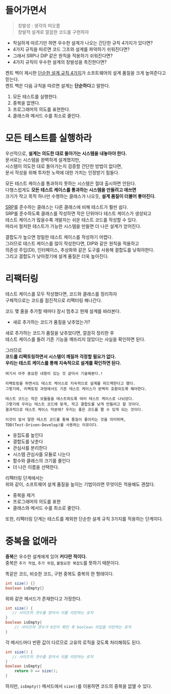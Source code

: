 # 들어가면서      
> 창발성 : 생각의 떠오름        
> 창발적 설계로 깔끔한 코드를 구현하자          
           
* 착실하게 따르기만 하면 우수한 설계가 나오는 간단한 규칙 4가지가 있다면?      
* 4가지 규칙을 따르면 코드 그조와 설계를 파악하기 쉬워진다면?       
* 그래서 SRP나 DIP 같은 원칙을 적용하기 쉬워진다면?     
* 4가지 규칙이 우수한 설계의 창발성을 촉진한다면?   
    
켄트 백이 제시한 [단순한 설계 규칙 4가지](https://martinfowler.com/bliki/BeckDesignRules.html)가 소프트웨어의 설계 품질을 크게 높여준다고 믿는다.   
켄트 백은 다음 규칙을 따르면 설계는 **단순하다**고 말한다.   
    
1. 모든 테스트를 실행한다.       
2. 중복을 없앤다.      
3. 프로그래머의 의도를 표현한다.     
4. 클래스와 메서드 수를 최소로 줄인다.   

# 모든 테스트를 실행하라     
우선적으로, **설계는 의도한 대로 돌아가는 시스템을 내놓아야 한다.**       
문서로는 시스템을 완벽하게 설계했지만,        
시스템이 의도한 대로 돌아가는지 검증할 간단한 방법이 없다면,      
문서 작성을 위해 투자한 노력에 대한 가치는 인정받기 힘들다.      
        
모든 테스트 케이스를 통과하지 못하는 시스템은 절대 출시하면 안된다.           
다행스럽게도 **모든 테스트 케이스를 통과하는 시스템을 만들려고 애쓰면**          
크기가 작고 목적 하나만 수행하는 클래스가 나오듯, **설계 품질이 더불어 좋아진다.**        
              
[SRP](https://ko.wikipedia.org/wiki/%EB%8B%A8%EC%9D%BC_%EC%B1%85%EC%9E%84_%EC%9B%90%EC%B9%99)를 준수하는 클래스는 다른 클래스에 비해 테스트가 훨씬 쉽다.         
SRP를 준수하도록 클래스를 작성하면 작은 단위마다 테스트 케이스가 생성되고    
테스트 케이스가 많을수록 개발자는 쉬운 테스트 코드를 작성할 수 있다.            
따라서 철저한 테스트가 가능한 시스템을 만들면 더 나은 설계가 얻어진다.    
          
결합도가 높으면 정밀한 테스트 케이스를 작성하기 어렵다.               
그러므로 테스트 케이스를 많이 작성한다면, DIP와 같은 원칙을 적용하고        
의존성 주입(DI), 인터페이스, 추상화와 같은 도구를 사용해 결합도를 낮춰야한다.         
그리고 결합도가 낮아졌기에 설계 품질은 더욱 높아진다.      
   
# 리팩터링
테스트 케이스를 모두 작성했다면, 코드와 클래스를 정리하자               
구체적으로는 코드를 점진적으로 리팩터링 해나간다.                      

코드 몇 줄을 추가할 때마다 잠시 멈추고 현재 설계를 바라본다.            
  
* 새로 추가하는 코드가 품질을 낮추었는가?       
           
새로 추가하는 코드가 품질을 낮추었다면, 깔끔히 정리한 후         
테스트 케이스를 돌려 기존 기능을 깨뜨리지 않았다는 사실을 확인하면 된다.        
      
그러므로          
**코드를 리팩토링하면서 시스템이 깨질까 걱정할 필요가 없다.**          
**우리는 테스트 케이스를 통해 지속적으로 설계를 확인하면 된다.**   

```
여기서 아주 중요한 내용이 있는 것 같아서 기술해본다.!      

리팩토링을 하면서도 테스트 케이스로 지속적으로 설계를 피드백한다고 했다.      
그렇기에, 리팩토링 과정에서도 기존 테스트 케이스가 완벽히 호환되도록 해야한다.      
      
테스트 코드는 작은 모듈들을 테스트하도록 여러 테스트 케이스로 나뉘었다.       
그렇기에 우리는 테스트 코드에 맞게, 작고 결합도를 낮게 만들려고 할 것이다.     
결과적으로 테스트 케이스 덕분에? 우리는 좋은 코드를 짤 수 있게 되는 것이다.   
  
이것이 앞서 말한 테스트 코드를 통해 품질이 좋아지는 것을 의미하며,       
TDD(Test-Driven-Develop)를 사용하는 이유이다.      
```
    
* 응집도를 높인다 
* 결합도를 낮춘다 
* 관심사를 분리한다    
* 시스템 관심사를 모듈로 나눈다  
* 함수와 클래스의 크기를 줄인다  
* 더 나은 이름을 선택한다.     

리팩터링 단계에서는     
위와 같이, 소프트웨어 설계 품질을 높이는 기법이라면 무엇이든 적용해도 괜찮다.       
  
  
* 중복을 제거        
* 프로그래머의 의도를 표현    
* 클래스와 메서드 수를 최소로 줄인다.         
    
또한, 리팩터링 단계는 테스트를 제외한 단순한 설계 규칙 3가지를 적용하는 단계이다.         
       

# 중복을 없애라   
**중복**은 우수한 설계에게 있어 **커다란 적이다.**         
중복은 `추가 작업`, `추가 위험`, `불필요한 복잡도`를 뜻하기 때문이다.       

똑같은 코드, 비슷한 코드, 구현 중복도 중복의 한 형태이다.   

```java
int size() {}
boolean isEmpty{}
```
위와 같은 메서드가 존재한다고 가정한다.   
   
```java
int size() {
   // 사이즈의 갯수를 얻어서 이를 리턴하는 로직
}
boolean isEmpty{
    // 사이즈의 갯수가 0인지 확인 후 boolean 타입을 리턴하는 로직
}
```
각 메서드마다 반환 값이 다르므로 고유의 로직을 갖도록 처리해줘도 된다.     

```java
int size() {
   // 사이즈의 갯수를 얻어서 이를 리턴하는 로직
}
boolean isEmpty{
    return 0 == size();   
}
```
하지만, `isEmpty()` 메서드에서 `size()`를 이용하면 코드의 중복을 없앨 수 있다.   

```java

```
